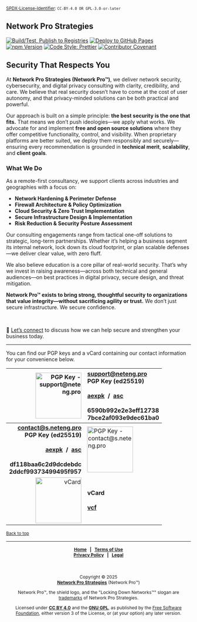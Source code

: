 <!-- =========================================================================
README.md

SPDX-License-Identifier: CC-BY-4.0 OR GPL-3.0-or-later
This file is part of Network Pro.
========================================================================== -->

<!--
Copyright © 2025 Network Pro Strategies (Network Pro)

---

I. Creative Commons Attribution 4.0 International

Network Pro (the "Licensed Material") is licensed under Creative Commons Attribution 4.0 International ("CC BY 4.0"). To view a copy of this license, visit https://creativecommons.org/licenses/by/4.0/.

Per the terms of the License, you are free to distribute, remix, adapt, and build upon the Licensed Material for any purpose, even commercially. You must give appropriate credit, provide a link to the License, and indicate if changes were made.

The Licensor offers the Licensed Material as-is and as-available, and makes no representations or warranties of any kind concerning the Licensed Material, whether express, implied, statutory, or other. This includes, without limitation, warranties of title, merchantability, fitness for a particular purpose, non-infringement, absence of latent or other defects, accuracy, or the presence or absence of errors, whether or not known or discoverable.

Permissions beyond the scope of this License—or instead of those permitted by this License—may be available as further defined within this document.

  SPDX Reference: https://spdx.org/licenses/CC-BY-4.0.html
  Canonical URL: https://creativecommons.org/licenses/by/4.0/

---

II. GNU General Public License

Network Pro is free software: you can redistribute it and/or modify it under the terms of the GNU General Public License ("GNU GPL") as published by the Free Software Foundation, either version 3 of the License, or (at your option) any later version.

This material is distributed in the hope that it will be useful, but WITHOUT ANY WARRANTY; without even the implied warranty of MERCHANTABILITY or
FITNESS FOR A PARTICULAR PURPOSE.

See the GNU General Public License for more details.

  SPDX Reference: https://spdx.org/licenses/GPL-3.0-or-later.html
  Canonical URL: https://www.gnu.org/licenses/gpl-3.0.html

---

Author: Scott Lopez
Email: <contact@neteng.pro>
Web: <https://bio.neteng.pro>
-->

<section id="top">

<sup>[SPDX-License-Identifier](https://spdx.dev/learn/handling-license-info/): `CC-BY-4.0 OR GPL-3.0-or-later`</sup>

# Network Pro Strategies

</section>

[![Build/Test, Publish to Registries](https://github.com/netwk-pro/netwk-pro.github.io/actions/workflows/build.yml/badge.svg)](https://github.com/netwk-pro/netwk-pro.github.io/actions/workflows/build.yml) [![Deploy to GitHub Pages](https://github.com/netwk-pro/netwk-pro.github.io/actions/workflows/deploy.yml/badge.svg)](https://github.com/netwk-pro/netwk-pro.github.io/actions/workflows/deploy.yml)  
[![npm Version](https://img.shields.io/npm/v/%40networkpro%2Fweb?registry_uri=https%3A%2F%2Fregistry.npmjs.com&style=flat&logo=npm&logoSize=auto&labelColor=fffff&color=0c7ebe)](https://www.npmjs.com/package/@networkpro/web) [![Code Style: Prettier](https://img.shields.io/badge/code_style-prettier-ff69b4.svg?style=flat)](https://github.com/prettier/prettier) [![Contributor Covenant](https://img.shields.io/badge/Contributor%20Covenant-2.1-4baaaa.svg)](https://github.com/netwk-pro/netwk-pro.github.io/blob/master/CODE_OF_CONDUCT.md)

## Security That Respects You

At **Network Pro Strategies (Network Pro&trade;)**, we deliver network security, cybersecurity, and digital privacy consulting with clarity, credibility, and care. We believe that real security doesn’t have to come at the cost of user autonomy, and that privacy-minded solutions can be both practical and powerful.

Our approach is built on a simple principle: **the best security is the one that fits.** That means we don’t push ideologies—we apply what works. We advocate for and implement **free and open source solutions** where they offer competitive functionality, control, and visibility. When proprietary platforms are better suited, we deploy them responsibly and securely—ensuring every recommendation is grounded in **technical merit**, **scalability**, and **client goals**.

### **What We Do**

As a remote-first consultancy, we support clients across industries and geographies with a focus on:

- **Network Hardening & Perimeter Defense**
- **Firewall Architecture & Policy Optimization**
- **Cloud Security & Zero Trust Implementation**
- **Secure Infrastructure Design & Implementation**
- **Risk Reduction & Security Posture Assessment**

Our consulting engagements range from tactical one-off solutions to strategic, long-term partnerships. Whether it’s helping a business segment its internal network, lock down its cloud footprint, or plan scalable defenses—we deliver clear value, with zero fluff.

We also believe education is a core pillar of real-world security. That’s why we invest in raising awareness—across both technical and general audiences—on best practices in digital privacy, secure design, and threat mitigation.

**Network Pro&trade; exists to bring strong, thoughtful security to organizations that value integrity—without sacrificing agility or trust.** We don’t just secure infrastructure. We secure confidence.

&nbsp;

🔹 [Let’s connect](https://contact.neteng.pro) to discuss how we can help secure and strengthen your business today.

---

You can find our PGP keys and a vCard containing our contact information for your convenience below.

|                                                                                                                                                                                                                                                                                                                                                               <img decoding="async" loading="lazy" src="https://raw.githubusercontent.com/netwk-pro/netwk-pro.github.io/refs/heads/master/img/qr/pgp-support.png" width="125px" height="125px" alt="PGP Key - support@neteng.pro"> | **[support@neteng.pro](https://keys.openpgp.org/search?q=support%40neteng.pro)**<br />**PGP Key (ed25519)**<br />&nbsp;<br /><a href="https://raw.githubusercontent.com/netwk-pro/netwk-pro.github.io/refs/heads/master/assets/bin/support@neteng.pro.aexpk" type="application/pgp-keys">**aexpk**</a>&nbsp; **&#47;** &nbsp;<a href="https://raw.githubusercontent.com/netwk-pro/netwk-pro.github.io/refs/heads/master/assets/bin/support@neteng.pro.asc" type="application/pgp-keys">**asc**</a><br />&nbsp;<br />6590b992e2e3eff12738<br />7bce2af093e9dec61ba0 |
| ---------------------------------------------------------------------------------------------------------------------------------------------------------------------------------------------------------------------------------------------------------------------------------------------------------------------------------------------------------------------------------------------------------------------------------------------------------------------------------------------------------------------------------------------------------------------------------: | :----------------------------------------------------------------------------------------------------------------------------------------------------------------------------------------------------------------------------------------------------------------------------------------------------------------------------------------------------------------------------------------------------------------------------------------------------------------------------------------------------------------------------------------------------------------- |
| **[contact@s.neteng.pro](https://keys.openpgp.org/search?q=contact%40s.neteng.pro)**<br />**PGP Key (ed25519)**<br />&nbsp;<br /><a href="https://raw.githubusercontent.com/netwk-pro/netwk-pro.github.io/refs/heads/master/assets/bin/contact@s.neteng.pro.aexpk" type="application/pgp-keys">**aexpk**</a>&nbsp; **&#47;** &nbsp;<a href="https://raw.githubusercontent.com/netwk-pro/netwk-pro.github.io/refs/heads/master/assets/bin/contact@s.neteng.pro.asc" type="application/pgp-keys">**asc**</a><br />&nbsp;<br />**df118baa6c2d9dcdebdc**<br />**2ddcf99373499495f957** | <img decoding="async" loading="lazy" src="https://raw.githubusercontent.com/netwk-pro/netwk-pro.github.io/refs/heads/master/img/qr/pgp-contact.png" width="125px" height="125px" alt="PGP Key - contact@s.neteng.pro">                                                                                                                                                                                                                                                                                                                                             |
|                                                                                                                                                                                                                                                                                                                                                                                            <img decoding="async" loading="lazy" src="https://raw.githubusercontent.com/netwk-pro/netwk-pro.github.io/refs/heads/master/img/qr/vcard.png" width="125px" height="125px" alt="vCard"> | **vCard**<br />&nbsp;<br /><a href="https://raw.githubusercontent.com/netwk-pro/netwk-pro.github.io/refs/heads/master/assets/bin/contact.vcf">**vcf**</a>                                                                                                                                                                                                                                                                                                                                                                                                          |

<sub>[Back to top](#top)</sub>

---

<div style="font-size: 12px; font-weight: bold; text-align: center;">

[Home](https://netwk.pro) &nbsp; | &nbsp; [Terms of Use](https://netwk.pro/terms-of-use)  
[Privacy Policy](https://netwk.pro/privacy-policy) &nbsp; | &nbsp; [Legal](https://netwk.pro/license)

</div>

&nbsp;

<span style="font-size: 12px; text-align: center;">

Copyright &copy; 2025  
**[Network Pro Strategies](https://netwk.pro/)** (Network Pro&trade;)

Network Pro&trade;, the shield logo, and the "Locking Down Networks&trade;" slogan are [trademarks](https://netwk.pro/legal#trademark) of Network Pro Strategies.

Licensed under **[CC BY 4.0](https://creativecommons.org/licenses/by/4.0/)** and the **[GNU GPL](https://spdx.org/licenses/GPL-3.0-or-later.html)**, as published by the [Free Software Foundation](https://fsf.org), either version 3 of the License, or (at your option) any later version.

</span>
